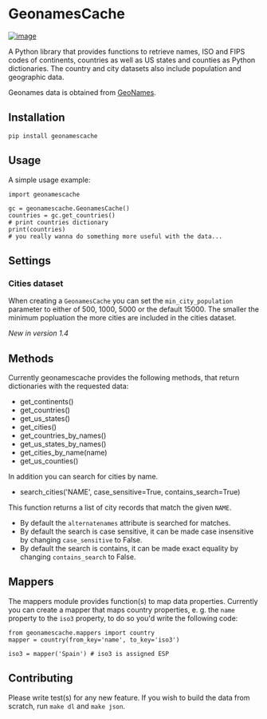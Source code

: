 # GeonamesCache

[![image](https://img.shields.io/pypi/v/geonamescache.svg)](https://pypi.python.org/pypi/geonamescache)

A Python library that provides functions to retrieve names, ISO and FIPS codes of continents, countries as well as US states and counties as Python dictionaries. The country and city datasets also include population and geographic data.

Geonames data is obtained from [GeoNames](http://www.geonames.org/).

## Installation

    pip install geonamescache

## Usage

A simple usage example:

    import geonamescache

    gc = geonamescache.GeonamesCache()
    countries = gc.get_countries()
    # print countries dictionary
    print(countries)
    # you really wanna do something more useful with the data...

## Settings

### Cities dataset

When creating a `GeonamesCache` you can set the `min_city_population` parameter to either of 500, 1000, 5000 or the default 15000. The smaller the minimum popluation the more cities are included in the cities dataset.

*New in version 1.4*

## Methods

Currently geonamescache provides the following methods, that return dictionaries with the requested data:

* get\_continents()
* get\_countries()
* get\_us\_states()
* get\_cities()
* get\_countries\_by\_names()
* get\_us\_states\_by\_names()
* get\_cities\_by\_name(name)
* get\_us\_counties()

In addition you can search for cities by name.

* search\_cities(\'NAME\', case\_sensitive=True, contains\_search=True)

This function returns a list of city records that match the given `NAME`.

* By default the `alternatenames` attribute is searched for matches.
* By default the search is case sensitive, it can be made case insensitive by changing `case_sensitive` to False.
* By default the search is contains, it can be made exact equality by changing `contains_search` to False.

## Mappers

The mappers module provides function(s) to map data properties. Currently you can create a mapper that maps country properties, e. g. the `name` property to the `iso3` property, to do so you\'d write the following code:

    from geonamescache.mappers import country
    mapper = country(from_key='name', to_key='iso3')

    iso3 = mapper('Spain') # iso3 is assigned ESP

## Contributing

Please write test(s) for any new feature. If you wish to build the data from scratch, run `make dl` and `make json`.

